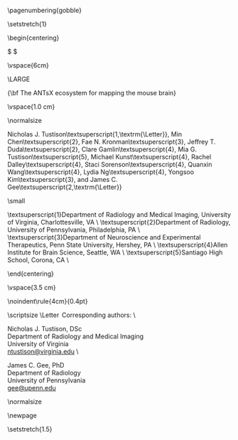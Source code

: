 
\pagenumbering{gobble}

\setstretch{1}

\begin{centering}

$ $

\vspace{6cm}

\LARGE

{\bf The ANTsX ecosystem for mapping the mouse brain}

\vspace{1.0 cm}

\normalsize

Nicholas J. Tustison\textsuperscript{1,\textrm{\Letter}},
Min Chen\textsuperscript{2},
Fae N. Kronman\textsuperscript{3},
Jeffrey T. Duda\textsuperscript{2},
Clare Gamlin\textsuperscript{4},
Mia G. Tustison\textsuperscript{5},
Michael Kunst\textsuperscript{4},
Rachel Dalley\textsuperscript{4},
Staci Sorenson\textsuperscript{4},
Quanxin Wang\textsuperscript{4},
Lydia Ng\textsuperscript{4},
Yongsoo Kim\textsuperscript{3}, and
James C. Gee\textsuperscript{2,\textrm{\Letter}}

\small

\textsuperscript{1}Department of Radiology and Medical Imaging, University of Virginia, Charlottesville, VA \\
\textsuperscript{2}Department of Radiology, University of Pennsylvania, Philadelphia, PA \\
\textsuperscript{3}Department of Neuroscience and Experimental Therapeutics, Penn State University, Hershey, PA \\
\textsuperscript{4}Allen Institute for Brain Science, Seattle, WA \\
\textsuperscript{5}Santiago High School, Corona, CA \\

\end{centering}

\vspace{3.5 cm}

\noindent\rule{4cm}{0.4pt}

\scriptsize
\Letter$\,$ Corresponding authors: \

Nicholas J. Tustison, DSc \
Department of Radiology and Medical Imaging \
University of Virginia \
ntustison@virginia.edu \

James C. Gee, PhD \
Department of Radiology \
University of Pennsylvania \
gee@upenn.edu 

\normalsize

\newpage

\setstretch{1.5}
